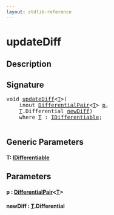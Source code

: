 ```yaml
---
layout: stdlib-reference
---
```


# updateDiff

## Description





## Signature 

<pre>
<span class="code_keyword">void</span> <a href="updatediff-6.md">updateDiff</a>&lt;<a href="updatediff-6.md#typeparam-T" class="code_type">T</a>&gt;(
    <span class="code_keyword">inout</span> <a href="../types/differentialpair-0c/index.md" class="code_type">DifferentialPair</a>&lt;<a href="updatediff-6.md#typeparam-T" class="code_type">T</a>&gt; <a href="updatediff-6.md#decl-p" class="code_param">p</a>,
    <a href="updatediff-6.md#typeparam-T" class="code_type">T</a>.Differential <a href="updatediff-6.md#decl-newDiff" class="code_param">newDiff</a>)
    <span class='code_keyword'>where</span> <a href="updatediff-6.md#typeparam-T" class="code_type">T</a> : <a href="../interfaces/idifferentiable-01/index.md" class="code_type">IDifferentiable</a>;

</pre>

## Generic Parameters

####  <a id="typeparam-T"></a>T: [IDifferentiable](../interfaces/idifferentiable-01/index.md)

## Parameters

####  <a id="decl-p"></a>p  : [DifferentialPair](../types/differentialpair-0c/index.md)\<[T](../types/differentialpair-0c/index.md#typeparam-T)\>
####  <a id="decl-newDiff"></a>newDiff  : [T](updatediff-6.md#typeparam-T)\.Differential


<script>
// Fix .md links to .html when on ReadTheDocs
if (window.location.hostname.includes('readthedocs') || 
    window.location.hostname.includes('rtfd.io')) {
  document.addEventListener('DOMContentLoaded', function() {
    const links = document.querySelectorAll('a');
    links.forEach(link => {
      const href = link.getAttribute('href');
      if (href && href.includes('.md')) {
        // This regex will handle .md links with or without fragment identifiers or query parameters
        link.href = link.href.replace(/(.+)\.md(#[^?]*)?(\?.*)?$/, '$1.html$2$3');
      }
    });
  });
}
</script>
